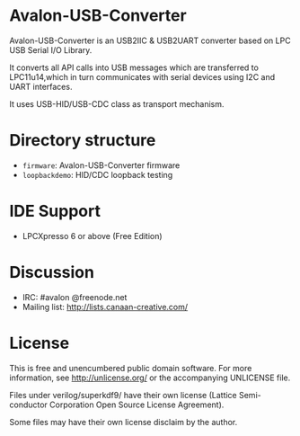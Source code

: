 Avalon-USB-Converter
====================
Avalon-USB-Converter is an USB2IIC & USB2UART converter based on LPC USB Serial I/O Library.

It converts all API calls into USB messages which are transferred to LPC11u14,which in turn communicates with serial devices using I2C and UART interfaces. 

It uses USB-HID/USB-CDC class as transport mechanism.

Directory structure
===================
* `firmware`: Avalon-USB-Converter firmware
* `loopbackdemo`: HID/CDC loopback testing

IDE Support
=============
* LPCXpresso 6 or above (Free Edition)


Discussion
==========
* IRC: #avalon @freenode.net
* Mailing list: http://lists.canaan-creative.com/

License
=======
This is free and unencumbered public domain software. For more information,
see http://unlicense.org/ or the accompanying UNLICENSE file.

Files under verilog/superkdf9/ have their own license (Lattice Semi-
conductor Corporation Open Source License Agreement).

Some files may have their own license disclaim by the author.
